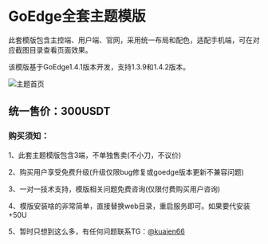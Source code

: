 # GoEdge全套主题模版

此套模版包含主控端、用户端、官网，采用统一布局和配色，适配手机端，可在对应截图目录查看页面效果。

该模版基于GoEdge1.4.1版本开发，支持1.3.9和1.4.2版本。

![主题首页][1]


## 统一售价：**300USDT**

### 购买须知：

1、此套主题模版包含3端，不单独售卖(不小刀，不议价)

2、购买用户享受免费升级(升级仅限bug修复或goedge版本更新不兼容问题)

3、一对一技术支持，模版相关问题免费咨询(仅限付费购买用户咨询)

4、模版安装啥的非常简单，直接替换web目录，重启服务即可。如果要代安装+50U

5、暂时只想到这么多，有任何问题联系TG：[@kuaien66][2]


  [1]: https://bbs.naixi.net/data/attachment/forum/202408/14/160629czyrfb14b6fq22sq.png
  [2]: https://t.me/kuaien66